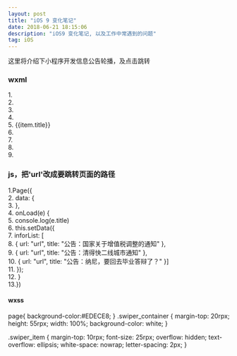 ```yaml
---
layout: post
title: "iOS 9 变化笔记"
date: 2018-06-21 18:15:06 
description: "iOS9 变化笔记, 以及工作中常遇到的问题"
tag: iOS
---
```

这里将介绍下小程序开发信息公告轮播，及点击跳转
     

### wxml

1.<swiper class="swiper_container" vertical="true" autoplay="true" circular="true" interval="2000">  
2.    <block wx:for="{{inforList}}">  
3.    <navigator url="{{item.url}}" open-type="navigate">  
4.        <swiper-item>  
5.          <view class="swiper_item">{{item.title}}</view>  
6.        </swiper-item>  
7.      </navigator>  
8.    </block>  
9.  </swiper>  


### js，把'url'改成要跳转页面的路径

1.Page({  
2.  data: {  
3.  },  
4.  onLoad(e) {  
5.    console.log(e.title)  
6.    this.setData({  
7.      inforList: [  
8.        { url: "url", title: "公告：国家关于增值税调整的通知" },  
9.        { url: "url", title: "公告：清得快二线城市通知" },  
10.        { url: "url", title: "公告：纳尼，要回去毕业答辩了？" }]  
11.    });  
12.  }  
13.})  

#### wxss

page{
  background-color:#EDECE8;
}
.swiper_container {
  margin-top: 20rpx;
  height: 55rpx;
  width: 100%;
  background-color: white;
}

.swiper_item {
  margin-top: 10rpx;
  font-size: 25rpx;
  overflow: hidden;
  text-overflow: ellipsis;
  white-space: nowrap;
  letter-spacing: 2px;
}

